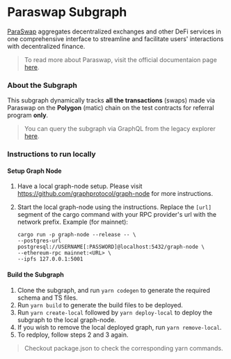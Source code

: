# Paraswap Subgraph
[ParaSwap](https://www.paraswap.io/) aggregates decentralized exchanges and other DeFi services in one comprehensive interface to streamline and facilitate users' interactions with decentralized finance.
> To read more about Paraswap, visit the official documentaion page [here](https://doc.paraswap.network/).

### About the Subgraph
This subgraph dynamically tracks **all the transactions** (swaps) made via Paraswap on the **Polygon** (matic) chain on the test contracts for referral program **only**.

> You can query the subgraph via GraphQL from the legacy explorer [here](https://thegraph.com/hosted-service/subgraph/paraswap/polygon-referrals).

### Instructions to run locally
#### Setup Graph Node
1. Have a local graph-node setup. Please visit https://github.com/graphprotocol/graph-node for more instructions.

2. Start the local graph-node using the instructions. Replace the `[url]` segment of the cargo command with your RPC provider's url with the network prefix. Example (for mainnet):  
    ```
    cargo run -p graph-node --release -- \
    --postgres-url postgresql://USERNAME[:PASSWORD]@localhost:5432/graph-node \
    --ethereum-rpc mainnet:<URL> \
    --ipfs 127.0.0.1:5001
    ```
#### Build the Subgraph
1. Clone the subgraph, and run `yarn codegen` to generate the required schema and TS files.
2. Run `yarn build` to generate the build files to be deployed.
3. Run `yarn create-local` followed by `yarn deploy-local` to deploy the subgraph to the local graph-node.
4. If you wish to remove the local deployed graph, run `yarn remove-local`.
5. To redploy, follow steps 2 and 3 again.
> Checkout package.json to check the corresponding yarn commands.
